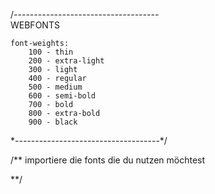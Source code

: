 /*------------------------------------*\
    WEBFONTS


    font-weights:
        100 - thin
        200 - extra-light
        300 - light
        400 - regular
        500 - medium
        600 - semi-bold
        700 - bold
        800 - extra-bold
        900 - black
\*------------------------------------*/

/**
    importiere die fonts die du nutzen möchtest


**/
